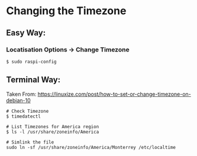 # Changing the Timezone

## Easy Way:

### Locatisation Options -> Change Timezone
```
$ sudo raspi-config
```

## Terminal Way:
Taken From: https://linuxize.com/post/how-to-set-or-change-timezone-on-debian-10

```
# Check Timezone
$ timedatectl

# List Timezones for America region
$ ls -l /usr/share/zoneinfo/America

# Simlink the file
sudo ln -sf /usr/share/zoneinfo/America/Monterrey /etc/localtime
```
